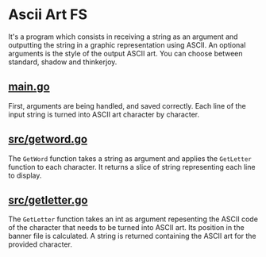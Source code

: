 # Ascii Art FS

It's a program which consists in receiving a string as an argument and outputting the string in a graphic representation using ASCII.
An optional arguments is the style of the output ASCII art. You can choose between standard, shadow and thinkerjoy.

## **[main.go](main.go)**

First, arguments are being handled, and saved correctly. Each line of the input string is turned into ASCII art character by character.

## **[src/getword.go](src/getword.go)**

The ```GetWord``` function takes a string as argument and applies the ```GetLetter``` function to each character. It returns a slice of string representing each line to display.

## **[src/getletter.go](src/getletter.go)**

The ```GetLetter``` function takes an int as argument repesenting the ASCII code of the character that needs to be turned into ASCII art. Its position in the banner file is calculated. A string is returned containing the ASCII art for the provided character.

